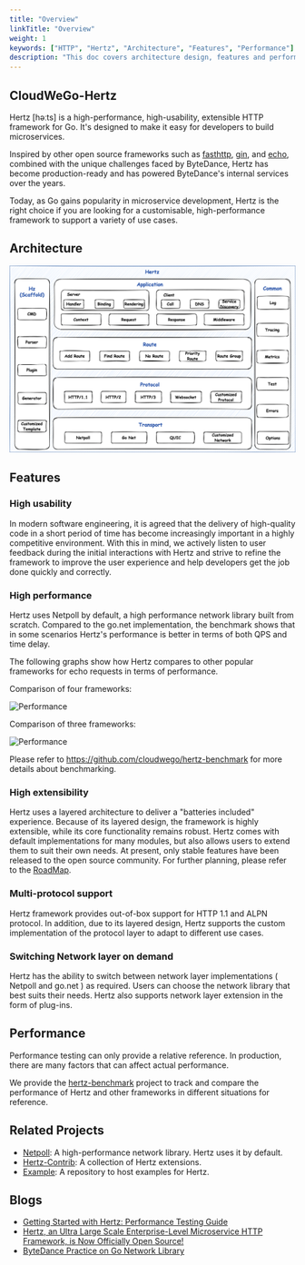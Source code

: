 ```yaml
---
title: "Overview"
linkTitle: "Overview"
weight: 1
keywords: ["HTTP", "Hertz", "Architecture", "Features", "Performance"]
description: "This doc covers architecture design, features and performance of Hertz."
---
```


## CloudWeGo-Hertz

Hertz [həːts] is a high-performance, high-usability, extensible HTTP framework for Go. It's designed to make it easy for developers to build microservices.

Inspired by other open source frameworks such as [fasthttp](https://github.com/valyala/fasthttp), [gin](https://github.com/gin-gonic/gin), and [echo](https://github.com/labstack/echo),
combined with the unique challenges faced by ByteDance, Hertz has become production-ready and has powered ByteDance's internal services over the years.

Today, as Go gains popularity in microservice development, Hertz is the right choice if you are looking for a customisable, high-performance framework to support a variety of use cases.

## Architecture

![HERTZ](/img/docs/hertz.png)

## Features

### High usability

In modern software engineering, it is agreed that the delivery of high-quality code in a short period of time has become increasingly important in a highly competitive environment.
With this in mind, we actively listen to user feedback during the initial interactions with Hertz and strive to refine the framework to improve the user experience and help developers get the job done quickly and correctly.

### High performance

Hertz uses Netpoll by default, a high performance network library built from scratch. Compared to the go.net implementation, the benchmark shows that in some scenarios Hertz's performance is better in terms of both QPS and time delay.

The following graphs show how Hertz compares to other popular frameworks for echo requests in terms of performance.

Comparison of four frameworks:

![Performance](/img/docs/hertz-performance-4.png)

Comparison of three frameworks:

![Performance](/img/docs/hertz-performance-3.png)

Please refer to https://github.com/cloudwego/hertz-benchmark for more details about benchmarking.

### High extensibility

Hertz uses a layered architecture to deliver a "batteries included" experience. Because of its layered design, the framework is highly extensible, while its core functionality remains robust.
Hertz comes with default implementations for many modules, but also allows users to extend them to suit their own needs. At present, only stable features have been released to the open source community.
For further planning, please refer to the [RoadMap](https://github.com/cloudwego/hertz/blob/main/ROADMAP.md).

### Multi-protocol support

Hertz framework provides out-of-box support for HTTP 1.1 and ALPN protocol. In addition, due to its layered design, Hertz supports the custom implementation of the protocol layer to adapt to different use cases.

### Switching Network layer on demand

Hertz has the ability to switch between network layer implementations ( Netpoll and go.net ) as required. Users can choose the network library that best suits their needs. Hertz also supports network layer extension in the form of plug-ins.

## Performance

Performance testing can only provide a relative reference. In production, there are many factors that can affect actual performance.

We provide the [hertz-benchmark](https://github.com/cloudwego/hertz-benchmark) project to track and compare the performance of Hertz and other frameworks in different situations for reference.

## Related Projects

- [Netpoll](https://github.com/cloudwego/netpoll): A high-performance network library. Hertz uses it by default.
- [Hertz-Contrib](https://github.com/hertz-contrib): A collection of Hertz extensions.
- [Example](https://github.com/cloudwego/hertz-examples): A repository to host examples for Hertz.

## Blogs

- [Getting Started with Hertz: Performance Testing Guide](/blog/2023/02/24/getting-started-with-hertz-performance-testing-guide/)
- [Hertz, an Ultra Large Scale Enterprise-Level Microservice HTTP Framework, is Now Officially Open Source!](/blog/2022/06/21/hertz-an-ultra-large-scale-enterprise-level-microservice-http-framework-is-now-officially-open-source/)
- [ByteDance Practice on Go Network Library](/blog/2020/05/24/bytedance-practices-on-go-network-library/)
